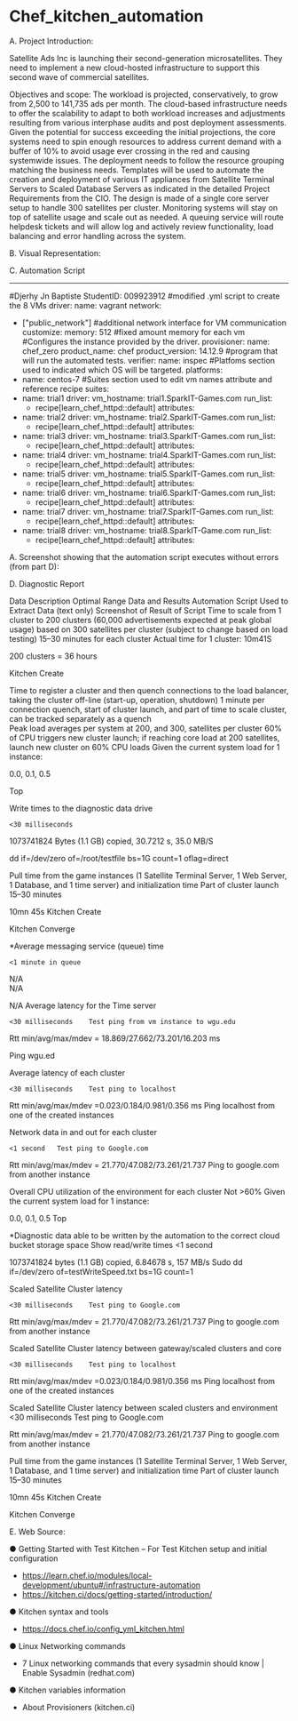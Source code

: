 # Chef_kitchen_automation
 
A.	Project Introduction:
 
Satellite Ads Inc is launching their second-generation microsatellites. They need to implement a new cloud-hosted infrastructure to support this second wave of commercial satellites. 
 
 Objectives and scope:
The workload is projected, conservatively, to grow from 2,500 to 141,735 ads per month. The cloud-based infrastructure needs to offer the scalability to adapt to both workload increases and adjustments resulting from various interphase audits and post deployment assessments.  Given the potential for success exceeding the initial projections, the core systems need to spin enough resources to address current demand with a buffer of 10% to avoid usage ever crossing in the red and causing systemwide issues. 
The deployment needs to follow the resource grouping matching the business needs. Templates will be used to automate the creation and deployment of various IT appliances from Satellite Terminal Servers to Scaled Database Servers as indicated in the detailed Project Requirements from the CIO. The design is made of a single core server setup to handle 300 satellites per cluster. Monitoring systems will stay on top of satellite usage and scale out as needed. A queuing service will route helpdesk tickets and will allow log and actively review functionality, load balancing and error handling across the system. 
 
 
 
 
 
 
 
 
 
B.	 Visual Representation:
 
 
 

 
 
 
 
 
 
 
 
 
C.	Automation Script
 
---
#Djerhy Jn Baptiste StudentID: 009923912
#modified .yml script to create the 8 VMs
driver:
  name: vagrant
network:
  - ["public_network"] #additional network interface for VM communication
customize:
  memory: 512 #fixed amount memory for each vm
#Configures the instance provided by the driver. 
provisioner:
  name: chef_zero
  product_name: chef
  product_version: 14.12.9
#program that will run the automated tests. 
verifier:
  name: inspec
#Platfoms section used to indicated which OS will be targeted. 
platforms:
  - name: centos-7 
#Suites section used to edit vm names attribute and reference recipe
suites:
  - name: trial1
    driver:
      vm_hostname: trial1.SparkIT-Games.com
    run_list:
      - recipe[learn_chef_httpd::default]
    attributes:
  - name: trial2
    driver:
      vm_hostname: trial2.SparkIT-Games.com
    run_list:
      - recipe[learn_chef_httpd::default]
    attributes:
  - name: trial3
    driver:
      vm_hostname: trial3.SparkIT-Games.com
    run_list:
      - recipe[learn_chef_httpd::default]
    attributes:
  - name: trial4
    driver:
      vm_hostname: trial4.SparkIT-Games.com
    run_list:
      - recipe[learn_chef_httpd::default]
    attributes:    
  - name: trial5
    driver:
      vm_hostname: trial5.SparkIT-Games.com
    run_list:
      - recipe[learn_chef_httpd::default]
    attributes:
  - name: trial6
    driver:
      vm_hostname: trial6.SparkIT-Games.com
    run_list:
      - recipe[learn_chef_httpd::default]
    attributes:
  - name: trial7
    driver:
      vm_hostname: trial7.SparkIT-Games.com
    run_list:
      - recipe[learn_chef_httpd::default]
    attributes:
  - name: trial8
    driver:
      vm_hostname: trial8.SparkIT-Game.com
    run_list:
      - recipe[learn_chef_httpd::default]
    attributes:
 
 
 
 
 
 
 
 
 
 
 
 
 
 
 
A.	Screenshot showing that the automation script executes without errors (from part D):
 
 
 

 
 
 
 

 
 
 
 
 
D.	Diagnostic Report
 
Data Description	Optimal Range	Data and Results	Automation Script Used to Extract Data (text only)	Screenshot of Result of Script
Time to scale from 1 cluster to 200 clusters 
(60,000 advertisements expected at peak global usage) based on 300 satellites per cluster (subject to change based on load testing)
 	15–30 minutes for each cluster	Actual time for 1 cluster: 10m41S
 
 
200 clusters = 36 hours	 
 
 
Kitchen Create	 

 
Time to register a cluster and then quench connections to the load balancer, taking the cluster off-line (start-up, operation, shutdown)
 	1 minute per connection quench, start of cluster launch, and part of time to scale cluster, can be tracked separately as a quench	 	 	 
Peak load averages per system at 200, and 300, satellites per cluster	60% of CPU triggers new cluster launch; if reaching core load at 200 satellites, launch new cluster on 60% CPU loads	Given the current system load for 1 instance: 
 
0.0, 0.1, 0.5
 
 	 
 
 
 
Top	 

 
Write times to the diagnostic data drive
 
 	<30 milliseconds	 
 
 
1073741824 Bytes (1.1 GB) copied, 30.7212 s, 35.0 MB/S	 
 
dd if=/dev/zero of=/root/testfile bs=1G count=1 oflag=direct
 	 

 
Pull time from the game instances (1 Satellite Terminal Server, 1 Web Server, 1 Database, and 1 time server) and initialization time
 	Part of cluster launch 15–30 minutes	 
 
10mn 45s	Kitchen Create
 
Kitchen Converge	 

 
*Average messaging service (queue) time
 
 	<1 minute in queue	 
 
N/A	 
N/A	 
 
N/A
Average latency for the Time server
 
 	<30 milliseconds	Test ping from vm instance to wgu.edu
 
Rtt min/avg/max/mdev = 18.869/27.662/73.201/16.203 ms	 
 
 
 
Ping wgu.ed	 

 
Average latency of each cluster 
 
 	<30 milliseconds	Test ping to localhost
 
Rtt min/avg/max/mdev =0.023/0.184/0.981/0.356 ms	Ping localhost from one of the created instances 	 

 
Network data in and out for each cluster
 
 	<1 second	Test ping to Google.com 
 
Rtt min/avg/max/mdev = 21.770/47.082/73.261/21.737	Ping to google.com from another instance 	 

 
Overall CPU utilization of the environment for each cluster
 	Not >60%	Given the current system load for 1 instance: 
 
0.0, 0.1, 0.5
 	Top 	 

 
*Diagnostic data able to be written by the automation to the correct cloud bucket storage space	Show read/write times <1 second	 
 
 
 
1073741824 bytes (1.1 GB) copied, 6.84678 s, 157 MB/s	Sudo dd if=/dev/zero of=testWriteSpeed.txt bs=1G count=1	 

 
Scaled Satellite Cluster latency
 
 	<30 milliseconds	Test ping to Google.com 
 
Rtt min/avg/max/mdev = 21.770/47.082/73.261/21.737	Ping to google.com from another instance 	 

 
Scaled Satellite Cluster latency between gateway/scaled clusters and core
 
 	<30 milliseconds	Test ping to localhost
 
Rtt min/avg/max/mdev =0.023/0.184/0.981/0.356 ms	Ping localhost from one of the created instances 	 

 
Scaled Satellite Cluster latency between scaled clusters and environment 
 	<30 milliseconds	Test ping to Google.com 
 
Rtt min/avg/max/mdev = 21.770/47.082/73.261/21.737	Ping to google.com from another instance 	 

 
Pull time from the game instances (1 Satellite Terminal Server, 1 Web Server, 1 Database, and 1 time server) and initialization time
 	Part of cluster launch 15–30 minutes	 
 
10mn 45s	Kitchen Create
 
Kitchen Converge	 

 
 
 
 
E.	Web Source:
 
● Getting Started with Test Kitchen – For Test Kitchen setup and initial configuration
- https://learn.chef.io/modules/local-development/ubuntu#/infrastructure-automation
- https://kitchen.ci/docs/getting-started/introduction/ 
 
● Kitchen syntax and tools 
- https://docs.chef.io/config_yml_kitchen.html
 
● Linux Networking commands 
- 7 Linux networking commands that every sysadmin should know | Enable Sysadmin (redhat.com)
 
 
● Kitchen variables information 
- About Provisioners (kitchen.ci)
 
 



